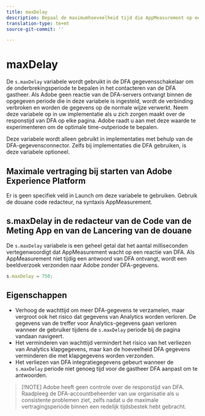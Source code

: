 ```yaml
---
title: maxDelay
description: Bepaal de maximumhoeveelheid tijd die AppMeasurement op een reactie van DFA wacht alvorens een beeldverzoek te verzenden.
translation-type: tm+mt
source-git-commit: ''

---
```



# maxDelay

De `s.maxDelay` variabele wordt gebruikt in de DFA gegevensschakelaar om de onderbrekingsperiode te bepalen in het contacteren van de DFA gastheer. Als Adobe geen reactie van de DFA-servers ontvangt binnen de opgegeven periode die in deze variabele is ingesteld, wordt de verbinding verbroken en worden de gegevens op de normale wijze verwerkt. Neem deze variabele op in uw implementatie als u zich zorgen maakt over de responstijd van DFA op elke pagina. Adobe raadt u aan met deze waarde te experimenteren om de optimale time-outperiode te bepalen.

Deze variabele wordt alleen gebruikt in implementaties met behulp van de DFA-gegevensconnector. Zelfs bij implementaties die DFA gebruiken, is deze variabele optioneel.

## Maximale vertraging bij starten van Adobe Experience Platform

Er is geen specifiek veld in Launch om deze variabele te gebruiken. Gebruik de douane code redacteur, na syntaxis AppMeasurement.

## s.maxDelay in de redacteur van de Code van de Meting App en van de Lancering van de douane

De `s.maxDelay` variabele is een geheel getal dat het aantal milliseconden vertegenwoordigt dat AppMeasurement wacht op een reactie van DFA. Als AppMeasurement niet tijdig een antwoord van DFA ontvangt, wordt een beeldverzoek verzonden naar Adobe zonder DFA-gegevens.

```js
s.maxDelay = 750;
```

## Eigenschappen

* Verhoog de wachttijd om meer DFA-gegevens te verzamelen, maar vergroot ook het risico dat gegevens van Analytics worden verloren. De gegevens van de treffer voor Analytics-gegevens gaan verloren wanneer de gebruiker tijdens de `s.maxDelay` periode bij de pagina vandaan navigeert.
* Het verminderen van wachttijd vermindert het risico van het verliezen van Analytics klapgegevens, maar kan de hoeveelheid DFA gegevens verminderen die met klapgegevens worden verzonden.
* Het verliezen van DFA integratiegegevens gebeurt wanneer de `s.maxDelay` periode niet genoeg tijd voor de gastheer DFA aanpast om te antwoorden.

> [!NOTE] Adobe heeft geen controle over de responstijd van DFA. Raadpleeg de DFA-accountbeheerder van uw organisatie als u consistente problemen ziet, zelfs nadat u de maximale vertragingsperiode binnen een redelijk tijdsbestek hebt gebracht.
